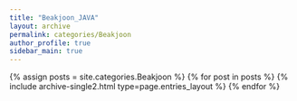 ```yaml
---
title: "Beakjoon_JAVA"
layout: archive
permalink: categories/Beakjoon
author_profile: true
sidebar_main: true
---
```


{% assign posts = site.categories.Beakjoon %}
{% for post in posts %} {% include archive-single2.html type=page.entries_layout %} {% endfor %}